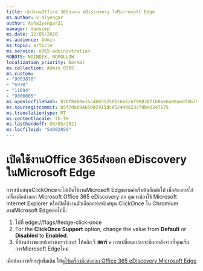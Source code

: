```yaml
---
title: เปิดใช้งานOffice 365ส่งออก eDiscovery ในMicrosoft Edge
ms.author: v-aiyengar
author: AshaIyengar21
manager: dansimp
ms.date: 12/05/2020
ms.audience: Admin
ms.topic: article
ms.service: o365-administration
ROBOTS: NOINDEX, NOFOLLOW
localization_priority: Normal
ms.collection: Admin_O365
ms.custom:
- "9003878"
- "6930"
- "11694"
- "9006005"
ms.openlocfilehash: 970f8d80e16c4b0312501c6b1cbf99830f1b0ae6ae8aedfb679ca2cbd9709112
ms.sourcegitcommit: b5f7da89a650d2915dc652449623c78be6247175
ms.translationtype: MT
ms.contentlocale: th-TH
ms.lasthandoff: 08/05/2021
ms.locfileid: "54002859"
---
```

# <a name="enable-office-365-ediscovery-export-tool-in-microsoft-edge"></a>เปิดใช้งานOffice 365ส่งออก eDiscovery ในMicrosoft Edge

การสนับสนุนClickOnceจะไม่เปิดใช้งานMicrosoft Edgeตามค่าเริ่มต้นอีกต่อไป เมื่อต้องการใช้เครื่องมือส่งออก Microsoft Office 365 eDiscovery ต่อ คุณจะต้องใช้ Microsoft Internet Explorer หรือเปิดใช้งานตัวเลือกการสนับสนุน ClickOnce ใน Chromium ตามMicrosoft Edgeต่อไปนี้:

1. ไปที่ edge://flags/#edge-click-once
1. For the **ClickOnce Support** option, change the value from **Default** or **Disabled** to **Enabled**.
1. ที่ด้านล่างของหน้าต่างเบราว์เซอร์ ให้คลิก รี **สตาร์** ต การเปลี่ยนแปลงจะมีผลหลังจากที่คุณเริ่มการMicrosoft Edgeใหม่

เมื่อต้องการเรียนรู้เพิ่มเติม ให้ดู[ใช้เครื่องมือส่งออก Office 365 eDiscovery Microsoft Edge](https://go.microsoft.com/fwlink/?linkid=2111611)
